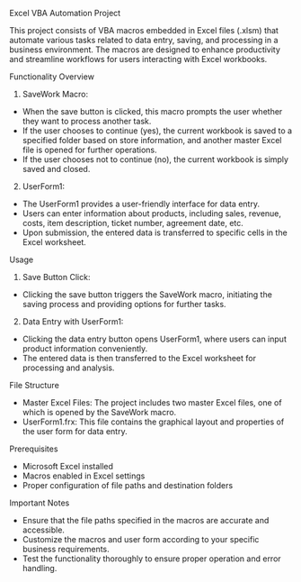 Excel VBA Automation Project

This project consists of VBA macros embedded in Excel files (.xlsm) that automate various tasks related to data entry, saving, and processing in a business environment. The macros are designed to enhance productivity and streamline workflows for users interacting with Excel workbooks.

Functionality Overview

1. SaveWork Macro:
- When the save button is clicked, this macro prompts the user whether they want to process another task.
- If the user chooses to continue (yes), the current workbook is saved to a specified folder based on store information, and another master Excel file is opened for further operations.
- If the user chooses not to continue (no), the current workbook is simply saved and closed.

2. UserForm1:
- The UserForm1 provides a user-friendly interface for data entry.
- Users can enter information about products, including sales, revenue, costs, item description, ticket number, agreement date, etc.
- Upon submission, the entered data is transferred to specific cells in the Excel worksheet.

Usage

1. Save Button Click:
- Clicking the save button triggers the SaveWork macro, initiating the saving process and providing options for further tasks.

2. Data Entry with UserForm1:
- Clicking the data entry button opens UserForm1, where users can input product information conveniently.
- The entered data is then transferred to the Excel worksheet for processing and analysis.

File Structure

- Master Excel Files: The project includes two master Excel files, one of which is opened by the SaveWork macro.
- UserForm1.frx: This file contains the graphical layout and properties of the user form for data entry.

Prerequisites 

- Microsoft Excel installed
- Macros enabled in Excel settings
- Proper configuration of file paths and destination folders

Important Notes 

- Ensure that the file paths specified in the macros are accurate and accessible.
- Customize the macros and user form according to your specific business requirements.
- Test the functionality thoroughly to ensure proper operation and error handling.